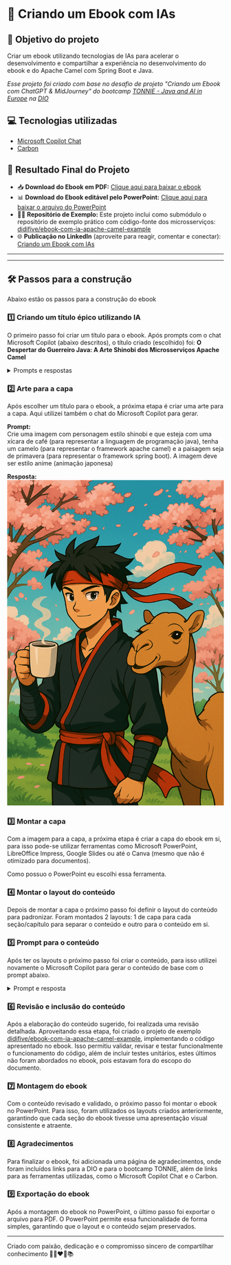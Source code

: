 # 📖 Criando um Ebook com IAs

## 🎯 Objetivo do projeto

Criar um ebook utilizando tecnologias de IAs para acelerar o desenvolvimento e compartilhar a experiência no desenvolvimento do ebook e do Apache Camel com Spring Boot e Java.

*Esse projeto foi criado com base no desafio de projeto "Criando um Ebook com ChatGPT & MidJourney" do bootcamp [TONNIE - Java and AI in Europe] na [DIO]*

## 💻 Tecnologias utilizadas

- [Microsoft Copilot Chat]
- [Carbon]


## 📄 Resultado Final do Projeto

- 📥 **Download do Ebook em PDF:** [Clique aqui para baixar o ebook](./ebook-O-Despertar-do-Guerreiro-Java.pdf)
- 📊 **Download do Ebook editável pelo PowerPoint:** [Clique aqui para baixar o arquivo do PowerPoint](./ebook-O-Despertar-do-Guerreiro-Java.pptx)
- 🧑‍💻 **Repositório de Exemplo:** Este projeto inclui como submódulo o repositório de exemplo prático com código-fonte dos microsserviços:  
  [didifive/ebook-com-ia-apache-camel-example](https://github.com/didifive/ebook-com-ia-apache-camel-example)
- 🌐 **Publicação no LinkedIn** (aproveite para reagir, comentar e conectar): [Criando um Ebook com IAs]()

---
---

## 🛠️ Passos para a construção

Abaixo estão os passos para a construção do ebook

### 1️⃣ Criando um título épico utilizando IA

O primeiro passo foi criar um título para o ebook. Após prompts com o chat Microsoft Copilot (abaixo descritos), o título criado (escolhido) foi: 
**O Despertar do Guerreiro Java: A Arte Shinobi dos Microsserviços Apache Camel**

<details>

<summary>Prompts e respostas</summary>

**Prompt:**  
Crie um título de um ebook sobre o tema Apache Camel, o ebook é do nicho de programação e o subnicho é Java, microsserviços e o framework Apache Camel. O título deve ser épico e curto, com temática de anime (animação japonesa) de aventura. Me liste 5 variações de títulos.

**Resposta:**  
Aqui estão cinco variações de títulos épicos para seu eBook, inspirados na temática de anime de aventura:
1. **Apache Camel: A Jornada do Código Samurai**  
2. **O Caminho do Guerreiro Java: Dominando Apache Camel**  
3. **Microsserviços no Reino de Camel: A Lenda do Código**  
4. **Apache Camel Chronicles: O Despertar do Dev Shinobi**  
5. **A Saga do Camel Dourado: Conquistando Microsserviços com Java**
Cada título evoca uma vibe aventureira, heroica e misteriosa, perfeita para atrair programadores que gostam de desafios épicos! Gostou de algum ou quer uma versão ainda mais audaciosa? 🚀🔥

---

**Prompt:**  
Combine os dois títulos abaixo para gerar novos títulos poderosos mantendo a temática de anime e foco no framework Apache Camel:
"O Caminho do Guerreiro Java: Dominando Apache Camel"
"Apache Camel Chronicles: O Despertar do Dev Shinobi"

**Resposta:**  
Aqui estão algumas combinações poderosas dos seus títulos, mantendo a temática de anime e o foco no Apache Camel:
1. **Apache Camel Chronicles: O Caminho do Dev Samurai**
2. **O Despertar do Guerreiro Java: A Saga Apache Camel**
3. **Apache Camel: A Jornada do Shinobi do Código**
4. **A Lenda do Guerreiro Java: Dominando o Reino Camel**
5. **O Código Secreto dos Devs: A Arte Shinobi do Apache Camel**
Cada um traz um toque épico e aventureiro, perfeito para capturar a essência da jornada dos programadores! Gostou de algum? 🚀🔥

---

**Prompt:**  
Gostei da resposta, mas quero também incluir referência à arquitetura de microsserviços, gere outros títulos que mantém a temática de anime, continue remetendo ao framework Apache Camel, mas que mostre o poder do desenvolvimento do Apache Camel em arquitetura de microsserviços, lembrando que o título deve ser poderoso e curto. abaixo deixo 2 opções dos anteriores que gostei para poder misturar:
"O Código Secreto dos Devs: A Arte Shinobi do Apache Camel"
"O Despertar do Guerreiro Java: A Saga Apache Camel"

**Resposta:**  
Aqui estão algumas variações épicas, agora incorporando a arquitetura de microsserviços e mantendo a vibe de anime e Apache Camel:
1. **O Código Secreto dos Devs: A Arte Shinobi dos Microsserviços Apache Camel**
2. **O Despertar do Guerreiro Java: A Revolução dos Microsserviços com Apache Camel**
3. **A Arte Ninja dos Microsserviços: Dominando Apache Camel no Campo de Batalha**
4. **Apache Camel: A Jornada Shinobi na Arquitetura dos Microsserviços**
5. **O Samurai do Código: Microsserviços e Apache Camel na Era Digital**
Cada título reforça o poder do Apache Camel no desenvolvimento de microsserviços, enquanto mantém a essência heroica e aventureira dos animes! Algum desses te parece perfeito ou deseja ajustes? 🚀🔥

</details>


### 2️⃣ Arte para a capa

Após escolher um título para o ebook, a próxima etapa é criar uma arte para a capa. Aqui utilizei também o chat do Microsoft Copilot para gerar.

**Prompt:**   
Crie uma imagem com personagem estilo shinobi e que esteja com uma xícara de café (para representar a linguagem de programação java), tenha um camelo (para representar o framework apache camel) e a paisagem seja de primavera (para representar o framework spring boot). A imagem deve ser estilo anime (animação japonesa) 

**Resposta:**  
![Arte Capa](artecapa.png)


### 3️⃣ Montar a capa

Com a imagem para a capa, a próxima etapa é criar a capa do ebook em si, para isso pode-se utilizar ferramentas como Microsoft PowerPoint, LibreOffice Impress, Google Slides ou até o Canva (mesmo que não é otimizado para documentos). 

Como possuo o PowerPoint eu escolhi essa ferramenta.

### 4️⃣ Montar o layout do conteúdo

Depois de montar a capa o próximo passo foi definir o layout do conteúdo para padronizar. Foram montados 2 layouts: 1 de capa para cada seção/capítulo para separar o conteúdo e outro para o conteúdo em si.

### 5️⃣ Prompt para o conteúdo

Após ter os layouts o próximo passo foi criar o conteúdo, para isso utilizei novamente o Microsoft Copilot para gerar o conteúdo de base com o prompt abaixo.

<details>

<summary>Prompt e resposta</summary>

**Prompt**  
Faça um texto para ebook com foco no framework Apache Camel, considerando o uso do Apache Camel 4.10 com Java 21 e Spring Boot 3.5. Demonstrando como criar 2 microsserviços (A e B) que se comunicam através de um message broker.  
  
{REGRAS}  
- Explicar de maneira simples considerando o público programadores estagiários e júniors
- O texto deve compreender: os requisitos mínimos tal como ter que possuir o JDK 21, maven e docker, sobre como criar o arquivo do docker compose, criar o projeto de cada microsserviço (mostrar a configuração e as dependencias básicas no pom.xml) para que o leitor possa replicar os passos
- Trazer exemplos de códigos que contemplem os requisitos do projeto geral e de cada microsserviço
- Sempre crie um título e um subtítulo sugestivo para cada tópico
- Considere a temática de anime (animação japonesa) de aventura
- Considere o título do ebook "O Despertar do Guerreiro Java: A Arte Shinobi dos Microsserviços Apache Camel"
  
{Requisitos do projeto geral}  
- O projeto deve conter 2 microsserviços e docker-compose para executar componentes externos (como o message broker)
- Os microsserviços devem utilizar as tecnologias Java 17, maven, Spring Boot 3.5 e Apache Camel 4.10
- O message broker é ActiveMQ
  
{Requisitos do Microsserviço A}  
- Deve ler arquivo que fica na pasta c:/carta-recebida
- Deve checar se na primeira linha contém a frase secreta correta
- Deve extrair os e-mails da segunda linha (e-mails devem estar separados por ";") 
- Deve extrair o assunto da terceira linha
- O restante do conteúdo do arquivo representa a mensagem que será enviada ao destinatário do email extraido
- Para cada e-mail coletado, é enviado uma mensagem ao Message Broker em uma fila "mensagems para enviar" contendo o email do destinatário, o assunto e a mensagem
  
{Requisitos do Microsserviço B}  
- Deve ficar escutando a fila "mensagems para enviar" para checar se tem mensagens para enviar
- Quando receber a mensagem deve pegar as informações de e-mail, assunto e mensagem para gerar um e-mail para envio ao destinatário.


**Resposta** 

A seguir, segue um capítulo do ebook "O Despertar do Guerreiro Java: A Arte Shinobi dos s Apache Camel", repleto de aventura e simplicidade para que você, guerreiro em formação, possa dominar a arte dos microsserviços com Apache Camel 4.10, Java (JDK 21) e Spring Boot 3.5. Cada tópico apresenta um título e subtítulo sugestivo para guiar sua jornada.

*Capítulo 1: Preparando o Terreno da Batalha*
*Subtítulo: Requisitos Básicos para Ingressar na Missão Shinobi*

Antes de iniciar sua aventura, é imprescindível que seu arsenal esteja completo. Certifique-se de ter instalados os seguintes itens:
- JDK 21
- Maven
- Docker (para orquestrar componentes externos)

Além disso, sua missão integrará dois microsserviços que se comunicarão por meio de um message broker, utilizando o ActiveMQ via Docker Compose.

*Capítulo 2: A Força do Dragão Docker Compose*
*Subtítulo: Configurando o ActiveMQ para a Comunicação Mística*

Para que a comunicação entre nossos microsserviços ocorra com precisão, vamos utilizar o Docker Compose para lançar o ActiveMQ, nosso message broker lendário. Crie um arquivo chamado docker-compose.yml com o seguinte conteúdo:

```yaml
version: '3'
services:
  activemq:
    image: rmohr/activemq:latest
    ports:
      - "61616:61616"
      - "8161:8161"
```

Este arquivo configura o ActiveMQ para escutar na porta 61616 (para mensagens) e 8161 (para interface administrativa). Assim, nosso clã de microsserviços terá um canal seguro para trocar informações.


*Capítulo 3: Forjando o Arsenal do Guerreiro*
*Subtítulo: Criando Projetos Maven e Configurando o pom.xml*

Para equipar cada microsserviço, crie dois projetos Maven independentes. No arquivo pom.xml de cada projeto, adicione as seguintes configurações mínimas:

```xml
<project xmlns="http://maven.apache.org/POM/4.0.0" 
         xmlns:xsi="http://www.w3.org/2001/XMLSchema-instance"
         xsi:schemaLocation="http://maven.apache.org/POM/4.0.0 
                             http://maven.apache.org/xsd/maven-4.0.0.xsd">
  <modelVersion>4.0.0</modelVersion>
  <groupId>com.guerreiro.java</groupId>
  <artifactId>microservico-a-ou-b</artifactId>
  <version>1.0.0</version>
  <properties>
    <java.version>21</java.version>
    <spring-boot.version>3.5.0</spring-boot.version>
    <camel.version>4.10.0</camel.version>
  </properties>
  <dependencies>
    <!-- Spring Boot Starter -->
    <dependency>
      <groupId>org.springframework.boot</groupId>
      <artifactId>spring-boot-starter</artifactId>
    </dependency>
    <!-- Apache Camel com Spring Boot -->
    <dependency>
      <groupId>org.apache.camel.springboot</groupId>
      <artifactId>camel-spring-boot-starter</artifactId>
      <version>${camel.version}</version>
    </dependency>
    <!-- Dependência para integração com ActiveMQ -->
    <dependency>
      <groupId>org.apache.activemq</groupId>
      <artifactId>activemq-camel</artifactId>
      <version>5.16.4</version>
    </dependency>
  </dependencies>
  <build>
    <plugins>
      <!-- Plugin do Spring Boot -->
      <plugin>
        <groupId>org.springframework.boot</groupId>
        <artifactId>spring-boot-maven-plugin</artifactId>
      </plugin>
    </plugins>
  </build>
</project>
```

Esse pom.xml equipará seus projetos com os recursos necessários para criar e gerenciar rotas com Apache Camel, além de integrar o ActiveMQ e rodar com Spring Boot.

*Capítulo 4: Missão Secreta do Microsserviço A*
*Subtítulo: Decifrando a Mensagem e Enviando Sinais para a Guerra*

O Microsserviço A é o mensageiro secreto responsável por ler missivas guardadas na pasta c:/carta-recebida. Sua missão é:

Verificar se a primeira linha contém a frase secreta correta.

Extrair os e-mails da segunda linha (separados por ;).

Obter o assunto da terceira linha.

Ler o restante do arquivo para compor a mensagem.

Para cada e-mail extraído, enviar uma mensagem formatada à fila mensagems_para_enviar do ActiveMQ.

Segue um exemplo de rota com Apache Camel:

```java
package com.guerreiro.java.microservicoa;

import org.apache.camel.builder.RouteBuilder;
import org.springframework.stereotype.Component;

@Component
public class RouteMicroservicoA extends RouteBuilder {
    @Override
    public void configure() throws Exception {
        from("file://c:/carta-recebida?noop=true")
            .process(exchange -> {
                String conteudo = exchange.getIn().getBody(String.class);
                String[] linhas = conteudo.split("\\r?\\n");
                
                if (linhas.length < 4 || !linhas[0].trim().equals("SENHA-SECRETA")) {
                    throw new Exception("Arquivo inválido ou senha incorreta!");
                }
                
                String[] emails = linhas[1].split(";");
                String assunto = linhas[2];
                StringBuilder mensagemBuilder = new StringBuilder();
                for (int i = 3; i < linhas.length; i++) {
                    mensagemBuilder.append(linhas[i]).append("\n");
                }
                String mensagem = mensagemBuilder.toString();
                
                for (String email : emails) {
                    String mensagemFormatada = String.format("TO:%s;SUBJECT:%s;MESSAGE:%s", email.trim(), assunto, mensagem);
                    exchange.getContext()
                            .createProducerTemplate()
                            .sendBody("activemq:queue:mensagems_para_enviar", mensagemFormatada);
                }
            })
            .log("Arquivo processado e mensagens enviadas para a fila.");
    }
}
```

Neste código, o microsserviço lê o arquivo, verifica a autenticidade da missão e distribui as mensagens para cada destinatário via ActiveMQ.

*Capítulo 5: O Despertar do Guardião*
*Subtítulo: Microsserviço B - O Vigia da Fila e o Envio do Alerta*

Enquanto o mensageiro A envia as mensagens, o Microsserviço B mantém-se alerta, escutando a fila mensagems_para_enviar. Quando uma mensagem chega, ele extrai os dados (e-mail, assunto e mensagem) e simula o disparo de um e-mail para o destinatário. Eis um exemplo prático:

```java
package com.guerreiro.java.microservicob;

import org.apache.camel.builder.RouteBuilder;
import org.springframework.stereotype.Component;

@Component
public class RouteMicroservicoB extends RouteBuilder {
    @Override
    public void configure() throws Exception {
        from("activemq:queue:mensagems_para_enviar")
            .process(exchange -> {
                String corpo = exchange.getIn().getBody(String.class);
                // Formato esperado: "TO:email;SUBJECT:assunto;MESSAGE:mensagem"
                String[] partes = corpo.split(";");
                if (partes.length < 3) {
                    throw new Exception("Mensagem mal formatada.");
                }
                String email = partes[0].substring(partes[0].indexOf(":") + 1).trim();
                String assunto = partes[1].substring(partes[1].indexOf(":") + 1).trim();
                String mensagem = partes[2].substring(partes[2].indexOf(":") + 1).trim();
                
                // Simula o envio do e-mail (substitua por integração com seu serviço de e-mail real)
                System.out.println("Enviando e-mail para: " + email);
                System.out.println("Assunto: " + assunto);
                System.out.println("Mensagem: " + mensagem);
            })
            .log("Mensagem recebida e processada para envio do e-mail.");
    }
}
```

Com essa rota, o Microsserviço B atua como o guardião da comunicação, pronto para converter as mensagens recebidas em ações que alertam os destinatários.

*Capítulo 6: União de Forças – O Despertar Final*
*Subtítulo: Integrando Sabedoria e Tecnologia para Vencer a Batalha Digital*

Nesta aventura, dois microsserviços – o mensageiro secreto (Microsserviço A) e o vigilante (Microsserviço B) – unem forças por meio do ActiveMQ e do Apache Camel. Com o Docker Compose orquestrando o cenário e o Maven gerenciando as dependências, você possui agora um exemplo prático e enxuto para criar sistemas integrados e escaláveis.

Use esses exemplos para expandir seu arsenal, testar novas rotas e, quem sabe, personalizar sua jornada na arte dos microsserviços. A cada linha de código, você se aproxima do domínio total dessa técnica ninja!

Esta aventura prática proporciona os passos mínimos para que você possa replicar e expandir o projeto. Se desejar aprofundar em testes, configurações avançadas ou integração com serviços reais de envio de e-mails, sua próxima missão já está lançada

</details>


### 6️⃣ Revisão e inclusão do conteúdo

Após a elaboração do conteúdo sugerido, foi realizada uma revisão detalhada. Aproveitando essa etapa, foi criado o projeto de exemplo [didifive/ebook-com-ia-apache-camel-example], implementando o código apresentado no ebook. Isso permitiu validar, revisar e testar funcionalmente o funcionamento do código, além de incluir testes unitários, estes últimos não foram abordados no ebook, pois estavam fora do escopo do documento.


### 7️⃣ Montagem do ebook
Com o conteúdo revisado e validado, o próximo passo foi montar o ebook no PowerPoint. Para isso, foram utilizados os layouts criados anteriormente, garantindo que cada seção do ebook tivesse uma apresentação visual consistente e atraente.


### 8️⃣ Agradecimentos
Para finalizar o ebook, foi adicionada uma página de agradecimentos, onde foram incluídos links para a DIO e para o bootcamp TONNIE, além de links para as ferramentas utilizadas, como o Microsoft Copilot Chat e o Carbon.


### 9️⃣ Exportação do ebook
Após a montagem do ebook no PowerPoint, o último passo foi exportar o arquivo para PDF. O PowerPoint permite essa funcionalidade de forma simples, garantindo que o layout e o conteúdo sejam preservados.


---

Criado com paixão, dedicação e o compromisso sincero de compartilhar conhecimento 🧑‍💻❤️🤝📚



[DIO]: https://www.dio.me/sign-up?ref=WQ0TRWQ8E1 
[TONNIE - Java and AI in Europe]: https://www.dio.me/bootcamp/tonnie-java-and-ai-europe?ref=WQ0TRWQ8E1

[Microsoft Copilot Chat]: https://copilot.microsoft.com/
[Carbon]: https://carbon.now.sh/

[didifive/ebook-com-ia-apache-camel-example]: https://github.com/didifive/ebook-com-ia-apache-camel-example